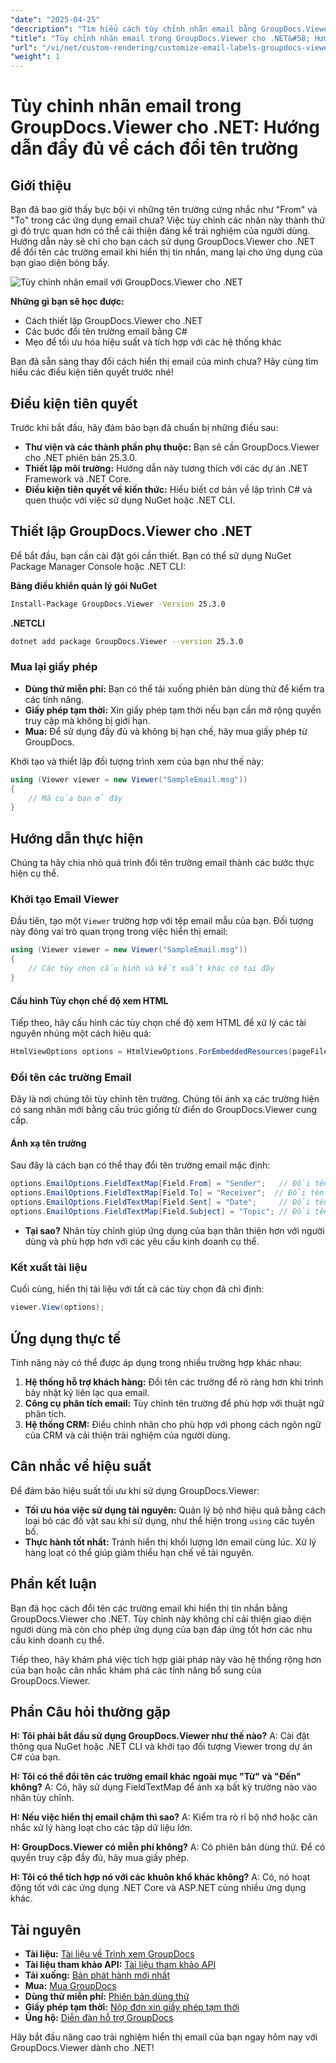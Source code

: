 ```yaml
---
"date": "2025-04-25"
"description": "Tìm hiểu cách tùy chỉnh nhãn email bằng GroupDocs.Viewer cho .NET với hướng dẫn từng bước này. Cải thiện giao diện người dùng của ứng dụng bằng cách đổi tên các trường như 'Từ' và 'Đến'."
"title": "Tùy chỉnh nhãn email trong GroupDocs.Viewer cho .NET&#58; Hướng dẫn đầy đủ về cách đổi tên trường"
"url": "/vi/net/custom-rendering/customize-email-labels-groupdocs-viewer-dotnet/"
"weight": 1
---
```


# Tùy chỉnh nhãn email trong GroupDocs.Viewer cho .NET: Hướng dẫn đầy đủ về cách đổi tên trường

## Giới thiệu

Bạn đã bao giờ thấy bực bội vì những tên trường cứng nhắc như "From" và "To" trong các ứng dụng email chưa? Việc tùy chỉnh các nhãn này thành thứ gì đó trực quan hơn có thể cải thiện đáng kể trải nghiệm của người dùng. Hướng dẫn này sẽ chỉ cho bạn cách sử dụng GroupDocs.Viewer cho .NET để đổi tên các trường email khi hiển thị tin nhắn, mang lại cho ứng dụng của bạn giao diện bóng bẩy.

![Tùy chỉnh nhãn email với GroupDocs.Viewer cho .NET](/viewer/custom-rendering/customize-email-labels-img.png)

**Những gì bạn sẽ học được:**
- Cách thiết lập GroupDocs.Viewer cho .NET
- Các bước đổi tên trường email bằng C#
- Mẹo để tối ưu hóa hiệu suất và tích hợp với các hệ thống khác

Bạn đã sẵn sàng thay đổi cách hiển thị email của mình chưa? Hãy cùng tìm hiểu các điều kiện tiên quyết trước nhé!

## Điều kiện tiên quyết

Trước khi bắt đầu, hãy đảm bảo bạn đã chuẩn bị những điều sau:

- **Thư viện và các thành phần phụ thuộc:** Bạn sẽ cần GroupDocs.Viewer cho .NET phiên bản 25.3.0.
- **Thiết lập môi trường:** Hướng dẫn này tương thích với các dự án .NET Framework và .NET Core.
- **Điều kiện tiên quyết về kiến thức:** Hiểu biết cơ bản về lập trình C# và quen thuộc với việc sử dụng NuGet hoặc .NET CLI.

## Thiết lập GroupDocs.Viewer cho .NET

Để bắt đầu, bạn cần cài đặt gói cần thiết. Bạn có thể sử dụng NuGet Package Manager Console hoặc .NET CLI:

**Bảng điều khiển quản lý gói NuGet**
```bash
Install-Package GroupDocs.Viewer -Version 25.3.0
```

**.NETCLI**
```bash
dotnet add package GroupDocs.Viewer --version 25.3.0
```

### Mua lại giấy phép
- **Dùng thử miễn phí:** Bạn có thể tải xuống phiên bản dùng thử để kiểm tra các tính năng.
- **Giấy phép tạm thời:** Xin giấy phép tạm thời nếu bạn cần mở rộng quyền truy cập mà không bị giới hạn.
- **Mua:** Để sử dụng đầy đủ và không bị hạn chế, hãy mua giấy phép từ GroupDocs.

Khởi tạo và thiết lập đối tượng trình xem của bạn như thế này:

```csharp
using (Viewer viewer = new Viewer("SampleEmail.msg"))
{
    // Mã của bạn ở đây
}
```

## Hướng dẫn thực hiện

Chúng ta hãy chia nhỏ quá trình đổi tên trường email thành các bước thực hiện cụ thể.

### Khởi tạo Email Viewer

Đầu tiên, tạo một `Viewer` trường hợp với tệp email mẫu của bạn. Đối tượng này đóng vai trò quan trọng trong việc hiển thị email:

```csharp
using (Viewer viewer = new Viewer("SampleEmail.msg"))
{
    // Các tùy chọn cấu hình và kết xuất khác có tại đây
}
```

#### Cấu hình Tùy chọn chế độ xem HTML

Tiếp theo, hãy cấu hình các tùy chọn chế độ xem HTML để xử lý các tài nguyên nhúng một cách hiệu quả:

```csharp
HtmlViewOptions options = HtmlViewOptions.ForEmbeddedResources(pageFilePathFormat);
```

### Đổi tên các trường Email

Đây là nơi chúng tôi tùy chỉnh tên trường. Chúng tôi ánh xạ các trường hiện có sang nhãn mới bằng cấu trúc giống từ điển do GroupDocs.Viewer cung cấp.

#### Ánh xạ tên trường

Sau đây là cách bạn có thể thay đổi tên trường email mặc định:

```csharp
options.EmailOptions.FieldTextMap[Field.From] = "Sender";   // Đổi tên trường 'Từ' thành 'Người gửi'.
options.EmailOptions.FieldTextMap[Field.To] = "Receiver";  // Đổi tên trường 'Đến' thành 'Người nhận'.
options.EmailOptions.FieldTextMap[Field.Sent] = "Date";     // Đổi tên trường 'Đã gửi' thành 'Ngày'.
options.EmailOptions.FieldTextMap[Field.Subject] = "Topic"; // Đổi tên trường 'Chủ đề' thành 'Chủ đề'.
```

- **Tại sao?** Nhãn tùy chỉnh giúp ứng dụng của bạn thân thiện hơn với người dùng và phù hợp hơn với các yêu cầu kinh doanh cụ thể.

### Kết xuất tài liệu

Cuối cùng, hiển thị tài liệu với tất cả các tùy chọn đã chỉ định:

```csharp
viewer.View(options);
```

## Ứng dụng thực tế

Tính năng này có thể được áp dụng trong nhiều trường hợp khác nhau:

1. **Hệ thống hỗ trợ khách hàng:** Đổi tên các trường để rõ ràng hơn khi trình bày nhật ký liên lạc qua email.
2. **Công cụ phân tích email:** Tùy chỉnh tên trường để phù hợp với thuật ngữ phân tích.
3. **Hệ thống CRM:** Điều chỉnh nhãn cho phù hợp với phong cách ngôn ngữ của CRM và cải thiện trải nghiệm của người dùng.

## Cân nhắc về hiệu suất

Để đảm bảo hiệu suất tối ưu khi sử dụng GroupDocs.Viewer:
- **Tối ưu hóa việc sử dụng tài nguyên:** Quản lý bộ nhớ hiệu quả bằng cách loại bỏ các đồ vật sau khi sử dụng, như thể hiện trong `using` các tuyên bố.
- **Thực hành tốt nhất:** Tránh hiển thị khối lượng lớn email cùng lúc. Xử lý hàng loạt có thể giúp giảm thiểu hạn chế về tài nguyên.

## Phần kết luận

Bạn đã học cách đổi tên các trường email khi hiển thị tin nhắn bằng GroupDocs.Viewer cho .NET. Tùy chỉnh này không chỉ cải thiện giao diện người dùng mà còn cho phép ứng dụng của bạn đáp ứng tốt hơn các nhu cầu kinh doanh cụ thể. 

Tiếp theo, hãy khám phá việc tích hợp giải pháp này vào hệ thống rộng hơn của bạn hoặc cân nhắc khám phá các tính năng bổ sung của GroupDocs.Viewer.

## Phần Câu hỏi thường gặp

**H: Tôi phải bắt đầu sử dụng GroupDocs.Viewer như thế nào?**
A: Cài đặt thông qua NuGet hoặc .NET CLI và khởi tạo đối tượng Viewer trong dự án C# của bạn.

**H: Tôi có thể đổi tên các trường email khác ngoài mục "Từ" và "Đến" không?**
A: Có, hãy sử dụng FieldTextMap để ánh xạ bất kỳ trường nào vào nhãn tùy chỉnh.

**H: Nếu việc hiển thị email chậm thì sao?**
A: Kiểm tra rò rỉ bộ nhớ hoặc cân nhắc xử lý hàng loạt cho các tập dữ liệu lớn.

**H: GroupDocs.Viewer có miễn phí không?**
A: Có phiên bản dùng thử. Để có quyền truy cập đầy đủ, hãy mua giấy phép.

**H: Tôi có thể tích hợp nó với các khuôn khổ khác không?**
A: Có, nó hoạt động tốt với các ứng dụng .NET Core và ASP.NET cùng nhiều ứng dụng khác.

## Tài nguyên
- **Tài liệu:** [Tài liệu về Trình xem GroupDocs](https://docs.groupdocs.com/viewer/net/)
- **Tài liệu tham khảo API:** [Tài liệu tham khảo API](https://reference.groupdocs.com/viewer/net/)
- **Tải xuống:** [Bản phát hành mới nhất](https://releases.groupdocs.com/viewer/net/)
- **Mua:** [Mua GroupDocs](https://purchase.groupdocs.com/buy)
- **Dùng thử miễn phí:** [Phiên bản dùng thử](https://releases.groupdocs.com/viewer/net/)
- **Giấy phép tạm thời:** [Nộp đơn xin giấy phép tạm thời](https://purchase.groupdocs.com/temporary-license/)
- **Ủng hộ:** [Diễn đàn hỗ trợ GroupDocs](https://forum.groupdocs.com/c/viewer/9)

Hãy bắt đầu nâng cao trải nghiệm hiển thị email của bạn ngay hôm nay với GroupDocs.Viewer dành cho .NET!